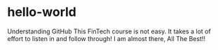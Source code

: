 # hello-world
Understanding GitHub
This FinTech course is not easy. It takes a lot of effort to listen in and follow through! I am almost there, All The Best!!

